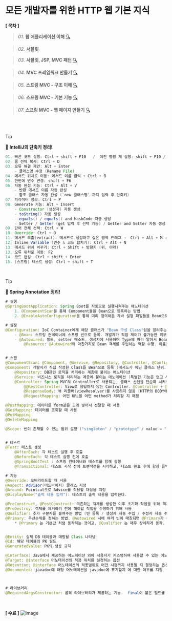 # 모든 개발자를 위한 HTTP 웹 기본 지식

**[ 목차 ]**

> *01.* **웹 애플리케이션 이해** [🔍](https://github.com/Kim-SeongSu/Inflearn/blob/main/08.%20%EC%8A%A4%ED%94%84%EB%A7%81%20MVC%201%ED%8E%B8%20-%20%EB%B0%B1%EC%97%94%EB%93%9C%20%EC%9B%B9%20%EA%B0%9C%EB%B0%9C%20%ED%95%B5%EC%8B%AC%20%EA%B8%B0%EC%88%A0/01.%20%EC%9B%B9%20%EC%95%A0%ED%94%8C%EB%A6%AC%EC%BC%80%EC%9D%B4%EC%85%98%20%EC%9D%B4%ED%95%B4.md)

> *02.* **서블릿**

> *03.* **서블릿, JSP, MVC 패턴** [🔍]()

> *04.* **MVC 프레임워크 만들기** [🔍]()

> *05.* **스프링 MVC - 구조 이해** [🔍]()

> *06.* **스프링 MVC - 기본 기능** [🔍]()

> *07.* **스프링 MVC  - 웹 페이지 만들기** [🔍]()

##

<br>

> [!TIP]
> 🔆 **IntelliJ의 단축키 정리!**

```java
01. 빠른 코드 실행: Ctrl + shift + F10   /  이전 명령 재 실행: shift + F10 / 서버 재시작: Ctrl + F5 / 서버 중지: Ctrl + F2
02. 줄 전체 복사: Ctrl + D
03. 오류 해결 제안: Alt + Enter
    - 클래스명 수정 (Rename File)
04. 메서드 위치로 이동: 메서드 이름 클릭 + Ctrl + B
05. 한번에 변수 변경: shift + F6
06. 자동 완성 기능: Ctrl + Alt + V
    - 반환 메서드 이름 자동 완성
    - 참조 클래스 자동 완성 (`new 클래스명` 까지 입력 후 단축키)
07. 파라미터 정보: Ctrl + P
08. Generate 기능: Alt + Insert
    - Constructor (생성자) 자동 생성
    - toString() 자동 생성
    - equals() / equals() and hashCode 자동 생성
    - Setter / Getter (get 입력 후 선택 가능) / Getter and Setter 자동 생성
09. 단어 전체 선택: Ctrl + W
10. Override: Ctrl + O
11. 메서드 추출(extract): 메서드로 생성하고 싶은 영역 드래그 →  Ctrl + Alt + M → 메서드 이름 지정
12. Inline Variable (변수 & 코드 합치기): Ctrl + Alt + N
13. 메서드 위치 바꾸기: Ctrl + Shift + 방향키 (위, 아래)
13. 오류 위치로 이동: F2
14. 코드 완성: Ctrl + shift + Enter
15. [스프링] 테스트 생성: Ctrl + shift + T
```
<br>

> [!TIP]
> 🔆 **Spring Annotation 정리!**

```java
# 실행
@SpringBootApplication: Spring Boot를 자동으로 실행시켜주는 애노테이션
    1. @ComponentScan을 통해 Component들을 Bean으로 등록하는 방법
    2. @EnableAutoConfiguration을 통해 미리 정의해둔 자바 설정 파일들을 Bean으로 등록

# 설정
@Configuration: IoC Container에게 해당 클래스가 "Bean 구성 Class"임을 알려주는 애노테이션 (@Bean이 붙은 메서드를 Bean으로 등록)
    - @Bean: 스프링 컨테이너에 스프링 빈으로 등록. 개발자가 직접 제어가 불가능한 외부 라이브러리 등을 Bean으로 만들 때 사용 
    - @Autowired: 필드, setter 메소드, 생성자에 사용하며 Type에 따라 알아서 Bean을 주입해주는 역할. 객체에 대한 의존성을 주입
        @Resource: @Autowired와 마찬가지로 Bean 객체를 주입하는 역할 수행. 이름을 기준으로 연결


# 스캔
@ComponentScan: @Component, @Service, @Repository, @Controller, @Configuration이 붙은 Bean들을 찾아서 Context에 Bean 자동 등록
@Component: 개발자가 직접 작성한 Class를 Bean으로 등록 (메서드가 아닌 클래스 단위. 하위 패키지 까지)
    @Repository: DB관련 로직을 처리하는 계층에 붙이는 애노테이션
    @Service: 비즈니스 로직을 처리하는 계층에 붙이는 애노테이션 (특별한 기능은 없고 사실상 주석의 역할)
    @Controller: Spring MVC의 Controller로 사용되는, 클래스 선언을 단순화 시켜주는 애노테이션. VIEW를 리턴.
        @@RestController: View로 응답하지 않는 Controller. @Controller + @ResponseBody (JSON 형태로 반환 = @ResponseBody 역할도 수행)    
        @ResponseBody: 뷰 리졸버(viewResolver)를 사용하지 않음 (HTTP의 BODY에 문자 내용을 직접 반환, API 사용시 필수)
        @RequestMapping: 어떤 URL을 어떤 method가 처리할 지 매핑

@PostMapping: 데이터를 form같은 곳에 넣어서 전달할 때 사용
@GetMapping: 데이터를 조회할 때 사용
@PutMapping
@DeleteMapping    

@Scope: 빈이 존재할 수 있는 범위 설정 ("singleton" / "prototype" / value = "request" / proxyMode = ScopedProxyMode.TARGET_CLASS 등)


# 테스트
@Test: 테스트 생성
    @AfterEach: 각 테스트 실행 후 호출
    @BeforeEach: 각 테스트 실행 전에 호출
    @SpringBootTest : 스프링 컨테이너와 테스트를 함께 실행
    @Transactional: 테스트 시작 전에 트랜잭션을 시작하고, 테스트 완료 후에 항상 롤백

# 기능
@Override: 오버라이드할 때 사용
@Aspect: Advisor(어드바이저) 클래스 지정
@Around: Pointcut으로 Advice를 적용할 대상을 지정
@DisplayName("출력 내용 입력"): 테스트의 출력 내용을 입력한다.

@PreConstruct, @PostConstruct: 의존하는 객체를 생성한 이후 초기화 작업을 위해 객체 생성 전이나 후에 실행해야 할 메서드에 사용
@PreDestroy: 객체를 제거하기 전에 해야할 작업을 수행하기 위해 사용
@Qualifier: 추가 구분자를 붙여주는 방법 (빈 등록 / 생성자 자동 주입 / 수정자 자동 주입)
@Primary: 우선순위를 정하는 방법. @Autowired 시에 여러 빈이 매칭되면 @Primary가 우선권을 가짐
    * @Primary 는 기본값 처럼 동작하는 것이고, @Qualifier 는 매우 상세하게 동작. @Qualifier 가 우선권이 높다.


@Entity: 실제 DB 테이블과 매핑될 Class 나타냄
@Id: 해당 테이블의 PK 필드
@GeneratedValue: PK의 생성 규칙

@interface: Java에서 제공하는 어노테이션 외에 사용자가 커스텀하여 사용할 수 있는 어노테이션.
@Target: @interface 어노테이션의 적용 위치를 설정하는 옵션
@Retention: @interface 어노테이션의 적용범위로 어떤 시점까지 사용될 지 결정하는 옵션
@Documented: javadoc에 해당 어노테이션을 javadoc에 표기할지 에 대한 여부를 지정



# 라이브러리
@RequiredArgsConstructor: 롬복 라이브러리가 제공하는 기능.  final이 붙은 필드를 모아서 생성자를 자동으로 만들어 줌.
```

<br>

**[ 수료 ]**
![image](https://github.com/user-attachments/assets/bab6160f-6639-44ef-9b22-3fae8218c72b)



